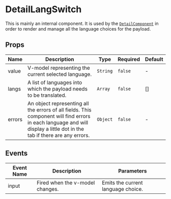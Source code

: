 # DetailLangSwitch

This is mainly an internal component. It is used by the [`DetailComponent`](/components/detail/Detail) in order to render and manage all the language choices for the payload.

## Props

<!-- @vuese:DetailLangSwitch:props:start -->

|Name|Description|Type|Required|Default|
|---|---|---|---|---|
|value|V-model representing the current selected language.|`String`|`false`|-|
|langs|A list of languages into which the payload needs to be translated.|`Array`|`false`|[]|
|errors|An object representing all the errors of all fields. This component will find errors in each language and will display a little dot in the tab if there are any errors.|`Object`|`false`|-|

<!-- @vuese:DetailLangSwitch:props:end -->


## Events

<!-- @vuese:DetailLangSwitch:events:start -->

|Event Name|Description|Parameters|
|---|---|---|
|input|Fired when the v-model changes.|Emits the current language choice.|

<!-- @vuese:DetailLangSwitch:events:end -->



